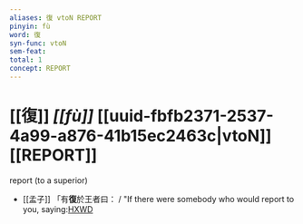 ```yaml
---
aliases: 復 vtoN REPORT
pinyin: fù
word: 復
syn-func: vtoN
sem-feat: 
total: 1
concept: REPORT 
---
```

# [[復]] *[[fù]]*  [[uuid-fbfb2371-2537-4a99-a876-41b15ec2463c|vtoN]] [[REPORT]]
report (to a superior)
 - [[孟子]] 「有**復**於王者曰： / "If there were somebody who would report to you, saying:[HXWD](https://hxwd.org/textview.html?location=KR1h0001_tls_001-42a.3)